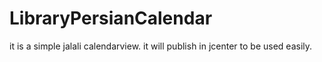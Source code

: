 # LibraryPersianCalendar

it is a simple jalali calendarview. it will publish in jcenter to be used easily.
